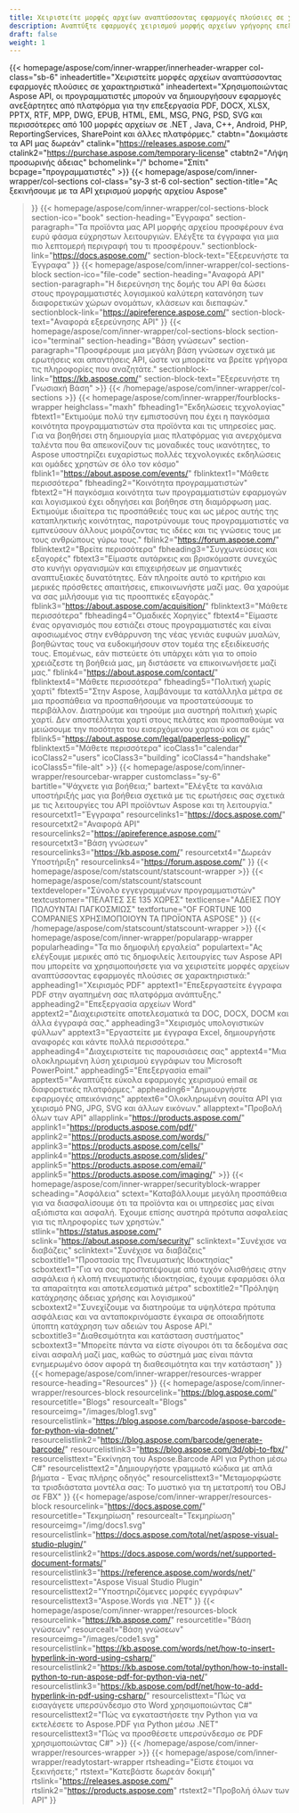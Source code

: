 ```yaml
---
title: Χειριστείτε μορφές αρχείων αναπτύσσοντας εφαρμογές πλούσιες σε χαρακτηριστικά
description: Αναπτύξτε εφαρμογές χειρισμού μορφής αρχείων γρήγορης επεξεργασίας χρησιμοποιώντας Aspose API για .NET, Java, C++, Android, PHP, ReportingServices και άλλες πλατφόρμες.
draft: false
weight: 1
---
```

{{< homepage/aspose/com/inner-wrapper/innerheader-wrapper col-class="sb-6"
inheadertitle="Χειριστείτε μορφές αρχείων αναπτύσσοντας εφαρμογές πλούσιες σε χαρακτηριστικά"
inheadertext="Χρησιμοποιώντας Aspose API, οι προγραμματιστές μπορούν να δημιουργήσουν εφαρμογές ανεξάρτητες από πλατφόρμα για την επεξεργασία PDF, DOCX, XLSX, PPTX, RTF, MPP, DWG, EPUB, HTML, EML, MSG, PNG, PSD, SVG και περισσότερες από 100 μορφές αρχείων σε .NET , Java, C++, Android, PHP, ReportingServices, SharePoint και άλλες πλατφόρμες."
ctabtn="Δοκιμάστε τα API μας δωρεάν"
ctalink="https://releases.aspose.com/"
ctalink2="https://purchase.aspose.com/temporary-license"
ctabtn2="Λήψη προσωρινής άδειας"
bchomelink="/"
bchome="Σπίτι"
bcpage="προγραμματιστές" >}}
{{< homepage/aspose/com/inner-wrapper/col-sections
col-class="sy-3 st-6 col-section"
section-title="Ας ξεκινήσουμε με τα API χειρισμού μορφής αρχείου Aspose"
>}}
{{< homepage/aspose/com/inner-wrapper/col-sections-block section-ico="book"
section-heading="Έγγραφα"
section-paragraph="Τα προϊόντα μας API μορφής αρχείου προσφέρουν ένα ευρύ φάσμα εύχρηστων λειτουργιών. Ελέγξτε τα έγγραφα για μια πιο λεπτομερή περιγραφή του τι προσφέρουν."
sectionblock-link="https://docs.aspose.com/"
section-block-text="Εξερευνήστε τα Έγγραφα"
>}}
{{< homepage/aspose/com/inner-wrapper/col-sections-block section-ico="file-code"
section-heading="Αναφορά API"
section-paragraph="Η διερεύνηση της δομής του API θα δώσει στους προγραμματιστές λογισμικού καλύτερη κατανόηση των διαφορετικών χώρων ονομάτων, κλάσεων και διεπαφών."
sectionblock-link="https://apireference.aspose.com/"
section-block-text="Αναφορά εξερεύνησης API"
>}}
{{< homepage/aspose/com/inner-wrapper/col-sections-block
section-ico="terminal"
section-heading="Βάση γνώσεων"
section-paragraph="Προσφέρουμε μια μεγάλη βάση γνώσεων σχετικά με ερωτήσεις και απαντήσεις API, ώστε να μπορείτε να βρείτε γρήγορα τις πληροφορίες που αναζητάτε."
sectionblock-link="https://kb.aspose.com/"
section-block-text="Εξερευνήστε τη Γνωσιακή Βάση" >}}
{{< /homepage/aspose/com/inner-wrapper/col-sections >}}
 {{< homepage/aspose/com/inner-wrapper/fourblocks-wrapper
 heighclass="maxh"
 fbheading1="Εκδηλώσεις τεχνολογίας"
 fbtext1="Εκτιμούμε πολύ την εμπιστοσύνη που έχει η παγκόσμια κοινότητα προγραμματιστών στα προϊόντα και τις υπηρεσίες μας. Για να βοηθήσει στη δημιουργία μιας πλατφόρμας για ανερχόμενα ταλέντα που θα απεικονίζουν τις μοναδικές τους ικανότητες, το Aspose υποστηρίζει ευχαρίστως πολλές τεχνολογικές εκδηλώσεις και ομάδες χρηστών σε όλο τον κόσμο"
 fblink1="https://about.aspose.com/events/"
 fblinktext1="Μάθετε περισσότερα"
 fbheading2="Κοινότητα προγραμματιστών"
 fbtext2="Η παγκόσμια κοινότητα των προγραμματιστών εφαρμογών και λογισμικού έχει οδηγήσει και βοήθησε στη διαμόρφωση μας. Εκτιμούμε ιδιαίτερα τις προσπάθειές τους και ως μέρος αυτής της καταπληκτικής κοινότητας, παροτρύνουμε τους προγραμματιστές να εμπνεύσουν άλλους μοιράζοντας τις ιδέες και τις γνώσεις τους με τους ανθρώπους γύρω τους."
 fblink2="https://forum.aspose.com/"
 fblinktext2="Βρείτε περισσότερα"
 fbheading3="Συγχωνεύσεις και εξαγορές"
 fbtext3="Είμαστε αυτάρκεις και βρισκόμαστε συνεχώς στο κυνήγι οργανισμών και επιχειρήσεων με σημαντικές αναπτυξιακές δυνατότητες. Εάν πληροίτε αυτό το κριτήριο και μερικές πρόσθετες απαιτήσεις, επικοινωνήστε μαζί μας. Θα χαρούμε να σας μιλήσουμε για τις προοπτικές εξαγοράς."
 fblink3="https://about.aspose.com/acquisition/"
 fblinktext3="Μάθετε περισσότερα"
 fbheading4="Ομαδικές Χορηγίες"
 fbtext4="Είμαστε ένας οργανισμός που εστιάζει στους προγραμματιστές και είναι αφοσιωμένος στην ενθάρρυνση της νέας γενιάς ευφυών μυαλών, βοηθώντας τους να ευδοκιμήσουν στον τομέα της εξειδίκευσής τους. Επομένως, εάν πιστεύετε ότι υπάρχει κάτι για το οποίο χρειάζεστε τη βοήθειά μας, μη διστάσετε να επικοινωνήσετε μαζί μας."
 fblink4="https://about.aspose.com/contact/"
 fblinktext4="Μάθετε περισσότερα"
 fbheading5="Πολιτική χωρίς χαρτί"
 fbtext5="Στην Aspose, λαμβάνουμε τα κατάλληλα μέτρα σε μια προσπάθεια να προσπαθήσουμε να προστατεύσουμε το περιβάλλον. Διατηρούμε και τηρούμε μια αυστηρή πολιτική χωρίς χαρτί. Δεν αποστέλλεται χαρτί στους πελάτες και προσπαθούμε να μειώσουμε την ποσότητα του εισερχόμενου χαρτιού και σε εμάς"
 fblink5="https://about.aspose.com/legal/paperless-policy/"
 fblinktext5="Μάθετε περισσότερα"
 icoClass1="calendar" icoClass2="users" icoClass3="building" icoClass4="handshake" icoClass5="file-alt" >}} 
 {{< homepage/aspose/com/inner-wrapper/resourcebar-wrapper customclass="sy-6"
 bartitle="Ψάχνετε για βοήθεια;"
 bartext="Ελέγξτε τα κανάλια υποστήριξής μας για βοήθεια σχετικά με τις ερωτήσεις σας σχετικά με τις λειτουργίες του API προϊόντων Aspose και τη λειτουργία."
 resourcetxt1="Έγγραφα"
 resourcelinks1="https://docs.aspose.com/"
 resourcetxt2="Αναφορά API"
 resourcelinks2="https://apireference.aspose.com/"
 resourcetxt3="Βάση γνώσεων"
 resourcelinks3="https://kb.aspose.com/"
 resourcetxt4="Δωρεάν Υποστήριξη"
 resourcelinks4="https://forum.aspose.com/"
 >}}
 {{< homepage/aspose/com/statscount/statscount-wrapper >}}
{{< homepage/aspose/com/statscount/statscount
textdeveloper="Σύνολο εγγεγραμμένων προγραμματιστών"
textcustomer="ΠΕΛΑΤΕΣ ΣΕ 135 ΧΩΡΕΣ"
textlicense="ΑΔΕΙΕΣ ΠΟΥ ΠΩΛΟΥΝΤΑΙ ΠΑΓΚΟΣΜΙΩΣ"
textfortune="OF FORTUNE 100 COMPANIES ΧΡΗΣΙΜΟΠΟΙΟΥΝ ΤΑ ΠΡΟΪΟΝΤΑ ASPOSE"
>}}
{{< /homepage/aspose/com/statscount/statscount-wrapper >}}
{{< homepage/aspose/com/inner-wrapper/popularapp-wrapper
popularheading="Τα πιο δημοφιλή εργαλεία"
populartext="Ας ελέγξουμε μερικές από τις δημοφιλείς λειτουργίες των Aspose API που μπορείτε να χρησιμοποιήσετε για να χειριστείτε μορφές αρχείων αναπτύσσοντας εφαρμογές πλούσιες σε χαρακτηριστικά:"
appheading1="Χειρισμός PDF"
apptext1="Επεξεργαστείτε έγγραφα PDF στην αγαπημένη σας πλατφόρμα ανάπτυξης."
appheading2="Επεξεργασία αρχείων Word"
apptext2="Διαχειριστείτε αποτελεσματικά τα DOC, DOCX, DOCM και άλλα έγγραφά σας."
appheading3="Χειρισμός υπολογιστικών φύλλων"
apptext3="Εργαστείτε με έγγραφα Excel, δημιουργήστε αναφορές και κάντε πολλά περισσότερα."
appheading4="Διαχειριστείτε τις παρουσιάσεις σας"
apptext4="Μια ολοκληρωμένη λύση χειρισμού εγγράφων του Microsoft PowerPoint."
appheading5="Επεξεργασία email"
apptext5="Αναπτύξτε εύκολα εφαρμογές χειρισμού email σε διαφορετικές πλατφόρμες."
appheading6="Δημιουργήστε εφαρμογές απεικόνισης"
apptext6="Ολοκληρωμένη σουίτα API για χειρισμό PNG, JPG, SVG και άλλων εικόνων."
allapptext="Προβολή όλων των API"
allapplink="https://products.aspose.com/" applink1="https://products.aspose.com/pdf/" applink2="https://products.aspose.com/words/" applink3="https://products.aspose.com/cells/" applink4="https://products.aspose.com/slides/" applink5="https://products.aspose.com/email/" applink5="https://products.aspose.com/imaging/" >}}
{{< homepage/aspose/com/inner-wrapper/securityblock-wrapper
scheading="Ασφάλεια"
sctext="Καταβάλλουμε μεγάλη προσπάθεια για να διασφαλίσουμε ότι τα προϊόντα και οι υπηρεσίες μας είναι αξιόπιστα και ασφαλή. Έχουμε επίσης αυστηρά πρότυπα ασφαλείας για τις πληροφορίες των χρηστών."
stlink="https://status.aspose.com/"  sclink="https://about.aspose.com/security/"
sclinktext="Συνέχισε να διαβάζεις"
sclinktext="Συνέχισε να διαβάζεις"
scboxtitle1="Προστασία της Πνευματικής Ιδιοκτησίας"
scboxtext1="Για να σας προστατέψουμε από τυχόν ολισθήσεις στην ασφάλεια ή κλοπή πνευματικής ιδιοκτησίας, έχουμε εφαρμόσει όλα τα απαραίτητα και αποτελεσματικά μέτρα"
scboxtitle2="Πρόληψη κατάχρησης άδειας χρήσης και λογισμικού"
scboxtext2="Συνεχίζουμε να διατηρούμε τα υψηλότερα πρότυπα ασφάλειας και να ανταποκρινόμαστε έγκαιρα σε οποιαδήποτε ύποπτη κατάχρηση των αδειών του Aspose API."
scboxtitle3="Διαθεσιμότητα και κατάσταση συστήματος"
scboxtext3="Μπορείτε πάντα να είστε σίγουροι ότι τα δεδομένα σας είναι ασφαλή μαζί μας, καθώς το σύστημά μας είναι πάντα ενημερωμένο όσον αφορά τη διαθεσιμότητα και την κατάσταση"
>}}
{{< homepage/aspose/com/inner-wrapper/resources-wrapper
resource-heading="Resources"
>}}
{{< homepage/aspose/com/inner-wrapper/resources-block resourcelink="https://blog.aspose.com/"
resourcetitle="Blogs"
resourcealt="Blogs"
resourceimg="/images/blog1.svg"
resourcelistlink="https://blog.aspose.com/barcode/aspose-barcode-for-python-via-dotnet/"
resourcelistlink2="https://blog.aspose.com/barcode/generate-barcode/"
resourcelistlink3="https://blog.aspose.com/3d/obj-to-fbx/"
resourcelisttext="Εκκίνηση του Aspose.Barcode API για Python μέσω C#"
resourcelisttext2="Δημιουργήστε γραμμωτό κώδικα με απλά βήματα - Ένας πλήρης οδηγός"
resourcelisttext3="Μεταμορφώστε τα τρισδιάστατα μοντέλα σας: Το μυστικό για τη μετατροπή του OBJ σε FBX"
>}}
{{< homepage/aspose/com/inner-wrapper/resources-block
resourcelink="https://docs.aspose.com/"
resourcetitle="Τεκμηρίωση"
resourcealt="Τεκμηρίωση"
resourceimg="/img/docs1.svg"
resourcelistlink="https://docs.aspose.com/total/net/aspose-visual-studio-plugin/"
resourcelistlink2="https://docs.aspose.com/words/net/supported-document-formats/"
resourcelistlink3="https://reference.aspose.com/words/net/"
resourcelisttext="Aspose Visual Studio Plugin"
resourcelisttext2="Υποστηριζόμενες μορφές εγγράφων"
resourcelisttext3="Aspose.Words για .NET"
>}}
{{< homepage/aspose/com/inner-wrapper/resources-block
resourcelink="https://kb.aspose.com/"
resourcetitle="Βάση γνώσεων"
resourcealt="Βάση γνώσεων"
resourceimg="/images/code1.svg"
resourcelistlink="https://kb.aspose.com/words/net/how-to-insert-hyperlink-in-word-using-csharp/"
resourcelistlink2="https://kb.aspose.com/total/python/how-to-install-python-to-run-aspose-pdf-for-python-via-net/"
resourcelistlink3="https://kb.aspose.com/pdf/net/how-to-add-hyperlink-in-pdf-using-csharp/"
resourcelisttext="Πώς να εισαγάγετε υπερσύνδεσμο στο Word χρησιμοποιώντας C#"
resourcelisttext2="Πώς να εγκαταστήσετε την Python για να εκτελέσετε το Aspose.PDF για Python μέσω .NET"
resourcelisttext3="Πώς να προσθέσετε υπερσύνδεσμο σε PDF χρησιμοποιώντας C#" >}}
{{< /homepage/aspose/com/inner-wrapper/resources-wrapper >}}
{{< homepage/aspose/com/inner-wrapper/readytostart-wrapper
rtsheading="Είστε έτοιμοι να ξεκινήσετε;"
rtstext="Κατεβάστε δωρεάν δοκιμή"
rtslink="https://releases.aspose.com/"
rtslink2="https://products.aspose.com"
rtstext2="Προβολή όλων των API"
>}}
